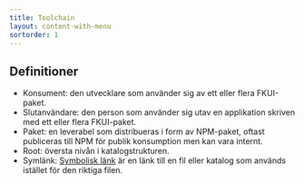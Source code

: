 ```yaml
---
title: Toolchain
layout: content-with-menu
sortorder: 1
---
```


## Definitioner

- Konsument: den utvecklare som använder sig av ett eller flera FKUI-paket.
- Slutanvändare: den person som använder sig utav en applikation skriven med ett eller flera FKUI-paket.
- Paket: en leverabel som distribueras i form av NPM-paket, oftast publiceras till NPM för publik konsumption men kan vara internt.
- Root: översta nivån i katalogstrukturen.
- Symlänk: [Symbolisk länk](https://en.wikipedia.org/wiki/Symbolic_link) är en länk till en fil eller katalog som används istället för den riktiga filen.
